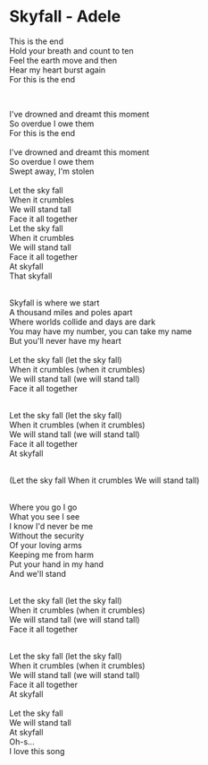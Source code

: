 # Skyfall - Adele
This is the end
</br>
Hold your breath and count to ten
</br>
Feel the earth move and then
</br>
Hear my heart burst again
</br>
For this is the end

</br>

I've drowned and dreamt this moment
</br>
So overdue I owe them
</br>
For this is the end
</br>
</br>
I've drowned and dreamt this moment
</br>
So overdue I owe them
</br>
Swept away, I'm stolen
</br>
</br>
Let the sky fall
</br>
When it crumbles
</br>
We will stand tall
</br>
Face it all together
</br>
Let the sky fall
</br>
When it crumbles
</br>
We will stand tall
</br>
Face it all together
</br>
At skyfall
</br>
That skyfall
</br>

</br>
Skyfall is where we start
</br>
A thousand miles and poles apart
</br>
Where worlds collide and days are dark
</br>
You may have my number, you can take my name
</br>
But you'll never have my heart
</br>

</br>
Let the sky fall (let the sky fall)
</br>
When it crumbles (when it crumbles)
</br>
We will stand tall (we will stand tall)
</br>
Face it all together
</br>
</br>

Let the sky fall (let the sky fall)
</br>
When it crumbles (when it crumbles)
</br>
We will stand tall (we will stand tall)
</br>
Face it all together
</br>
At skyfall
</br>
</br>

(Let the sky fall
When it crumbles
We will stand tall)
</br>

</br>
Where you go I go
</br>
What you see I see
</br>
I know I'd never be me
</br>
Without the security
</br>
Of your loving arms
</br>
Keeping me from harm
</br>
Put your hand in my hand
</br>
And we'll stand
</br>
</br>

Let the sky fall (let the sky fall)
</br>
When it crumbles (when it crumbles)
</br>
We will stand tall (we will stand tall)
</br>
Face it all together
</br>

</br>
Let the sky fall (let the sky fall)
</br>
When it crumbles (when it crumbles)
</br>
We will stand tall (we will stand tall)
</br>
Face it all together
</br>
At skyfall
</br>

</br>
Let the sky fall
</br>
We will stand tall
</br>
At skyfall
</br>
Oh-s...
</br>
I love this song
